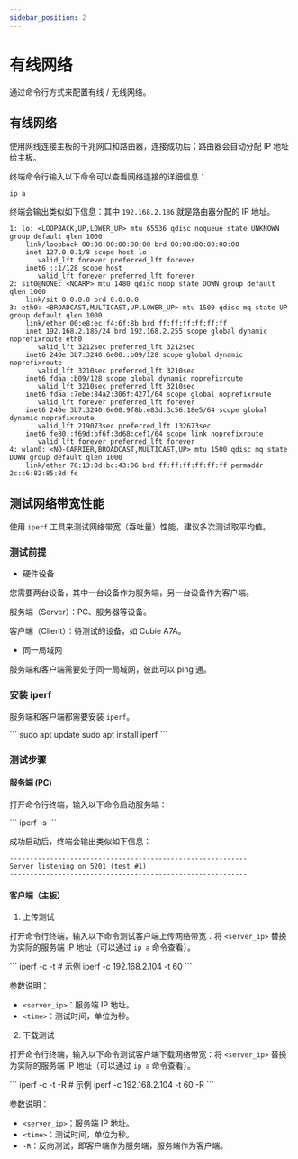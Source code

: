 ```yaml
---
sidebar_position: 2
---
```


# 有线网络

通过命令行方式来配置有线 / 无线网络。

## 有线网络

使用网线连接主板的千兆网口和路由器，连接成功后；路由器会自动分配 IP 地址给主板。

终端命令行输入以下命令可以查看网络连接的详细信息：

<NewCodeBlock tip="radxa@device$" type="device">

```
ip a
```

</NewCodeBlock>

终端会输出类似如下信息：其中 `192.168.2.186` 就是路由器分配的 IP 地址。

```
1: lo: <LOOPBACK,UP,LOWER_UP> mtu 65536 qdisc noqueue state UNKNOWN group default qlen 1000
    link/loopback 00:00:00:00:00:00 brd 00:00:00:00:00:00
    inet 127.0.0.1/8 scope host lo
       valid_lft forever preferred_lft forever
    inet6 ::1/128 scope host
       valid_lft forever preferred_lft forever
2: sit0@NONE: <NOARP> mtu 1480 qdisc noop state DOWN group default qlen 1000
    link/sit 0.0.0.0 brd 0.0.0.0
3: eth0: <BROADCAST,MULTICAST,UP,LOWER_UP> mtu 1500 qdisc mq state UP group default qlen 1000
    link/ether 00:e8:ec:f4:6f:8b brd ff:ff:ff:ff:ff:ff
    inet 192.168.2.186/24 brd 192.168.2.255 scope global dynamic noprefixroute eth0
       valid_lft 3212sec preferred_lft 3212sec
    inet6 240e:3b7:3240:6e00::b09/128 scope global dynamic noprefixroute
       valid_lft 3210sec preferred_lft 3210sec
    inet6 fdaa::b09/128 scope global dynamic noprefixroute
       valid_lft 3210sec preferred_lft 3210sec
    inet6 fdaa::7ebe:84a2:306f:4271/64 scope global noprefixroute
       valid_lft forever preferred_lft forever
    inet6 240e:3b7:3240:6e00:9f8b:e83d:3c56:18e5/64 scope global dynamic noprefixroute
       valid_lft 219073sec preferred_lft 132673sec
    inet6 fe80::f69d:bf6f:3d68:cef1/64 scope link noprefixroute
       valid_lft forever preferred_lft forever
4: wlan0: <NO-CARRIER,BROADCAST,MULTICAST,UP> mtu 1500 qdisc mq state DOWN group default qlen 1000
    link/ether 76:13:0d:bc:43:06 brd ff:ff:ff:ff:ff:ff permaddr 2c:c6:82:85:8d:fe
```

## 测试网络带宽性能

使用 `iperf` 工具来测试网络带宽（吞吐量）性能，建议多次测试取平均值。

### 测试前提

- 硬件设备

您需要两台设备，其中一台设备作为服务端，另一台设备作为客户端。

服务端（Server）：PC、服务器等设备。

客户端（Client）：待测试的设备，如 Cubie A7A。

- 同一局域网

服务端和客户端需要处于同一局域网，彼此可以 ping 通。

### 安装 iperf

服务端和客户端都需要安装 `iperf`。

<NewCodeBlock tip="radxa@device & Linux@host$" type="device">
```
sudo apt update
sudo apt install iperf
```
</NewCodeBlock>

### 测试步骤

#### 服务端 (PC)

打开命令行终端，输入以下命令启动服务端：

<NewCodeBlock tip="Linux@host$" type="device">
```
iperf -s
```
</NewCodeBlock>

成功启动后，终端会输出类似如下信息：

```
-----------------------------------------------------------
Server listening on 5201 (test #1)
-----------------------------------------------------------
```

#### 客户端（主板）

1. 上传测试

打开命令行终端，输入以下命令测试客户端上传网络带宽：将 `<server_ip>` 替换为实际的服务端 IP 地址（可以通过 `ip a` 命令查看）。

<NewCodeBlock tip="radxa@device$" type="device">
```
iperf -c <server_ip> -t <time>
# 示例
iperf -c 192.168.2.104 -t 60
```
</NewCodeBlock>

参数说明：

- `<server_ip>`：服务端 IP 地址。
- `<time>`：测试时间，单位为秒。

2. 下载测试

打开命令行终端，输入以下命令测试客户端下载网络带宽：将 `<server_ip>` 替换为实际的服务端 IP 地址（可以通过 `ip a` 命令查看）。

<NewCodeBlock tip="radxa@device$" type="device">
```
iperf -c <server_ip> -t <time> -R
# 示例
iperf -c 192.168.2.104 -t 60 -R
```
</NewCodeBlock>

参数说明：

- `<server_ip>`：服务端 IP 地址。
- `<time>`：测试时间，单位为秒。
- `-R`：反向测试，即客户端作为服务端，服务端作为客户端。
